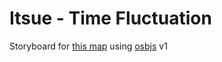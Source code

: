 # Itsue - Time Fluctuation

Storyboard for [this map](https://osu.ppy.sh/beatmapsets/1636715#osu/3340270) using [osbjs](https://github.com/osbjs/osbjs) v1
